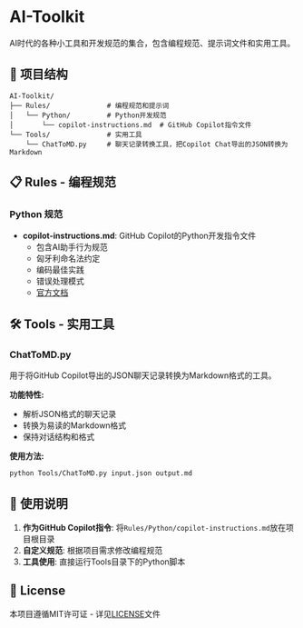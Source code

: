 # AI-Toolkit

AI时代的各种小工具和开发规范的集合，包含编程规范、提示词文件和实用工具。

## 📁 项目结构

```
AI-Toolkit/
├── Rules/              # 编程规范和提示词
│   └── Python/         # Python开发规范
│       └── copilot-instructions.md  # GitHub Copilot指令文件
└── Tools/              # 实用工具
    └── ChatToMD.py     # 聊天记录转换工具，把Copilot Chat导出的JSON转换为Markdown
```

## 📋 Rules - 编程规范

### Python 规范
- **copilot-instructions.md**: GitHub Copilot的Python开发指令文件
  - 包含AI助手行为规范
  - 匈牙利命名法约定
  - 编码最佳实践
  - 错误处理模式
  - [官方文档](https://docs.github.com/en/copilot/customizing-copilot/adding-repository-custom-instructions-for-github-copilot)

## 🛠️ Tools - 实用工具

### ChatToMD.py
用于将GitHub Copilot导出的JSON聊天记录转换为Markdown格式的工具。

**功能特性:**
- 解析JSON格式的聊天记录
- 转换为易读的Markdown格式
- 保持对话结构和格式

**使用方法:**
```bash
python Tools/ChatToMD.py input.json output.md
```

## 🚀 使用说明

1. **作为GitHub Copilot指令**: 将`Rules/Python/copilot-instructions.md`放在项目根目录
2. **自定义规范**: 根据项目需求修改编程规范
3. **工具使用**: 直接运行Tools目录下的Python脚本

## 📄 License

本项目遵循MIT许可证 - 详见[LICENSE](LICENSE)文件


